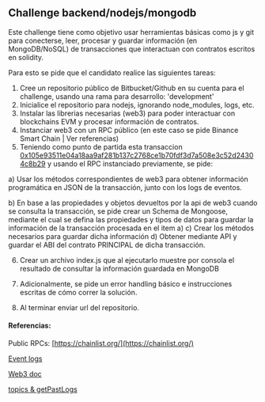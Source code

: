 ## Challenge backend/nodejs/mongodb

Este challenge tiene como objetivo usar herramientas básicas como js y git para conecterse, leer, procesar y guardar información (en MongoDB/NoSQL) de transacciones que interactuan con contratos escritos en solidity.


Para esto se pide que el candidato realice las siguientes tareas:

1. Cree un repositorio público de Bitbucket/Github en su cuenta para el challenge, usando una rama para desarrollo: 'development'
2. Inicialice el repositorio para nodejs, ignorando node_modules, logs, etc.
3. Instalar las librerias necesarias (web3) para poder interactuar con blockchains EVM y procesar información de contratos.
4. Instanciar web3 con un RPC público (en este caso se pide Binance Smart Chain | Ver referencias)
5. Teniendo como punto de partida esta transaccion [0x105e93511e04a18aa9af281b137c2768ce1b70fdf3d7a508e3c52d24304c8b29](https://bscscan.com/tx/0x105e93511e04a18aa9af281b137c2768ce1b70fdf3d7a508e3c52d24304c8b29) y usando el RPC instanciado previamente, se pide:

  a) Usar los métodos correspondientes de web3 para obtener información programática en JSON de la transacción, junto con los logs de eventos.

  b) En base a las propiedades y objetos devueltos por la api de web3 cuando se consulta la transacción, se pide crear un Schema de Mongoose, mediante el cual se   defina las propiedades y tipos de datos para guardar la información de la transacción procesada en el item a)
  c) Crear los métodos necesarios para guardar dicha información
  d) Obtener mediante API y guardar el ABI del contrato PRINCIPAL de dicha transacción.
  

6. Crear un archivo index.js que al ejecutarlo muestre por consola el resultado de consultar la información guardada en MongoDB
 
7. Adicionalmente, se pide un error handling básico e instrucciones escritas de cómo correr la solución.

8. Al terminar enviar url del repositorio.


#### Referencias:

Public RPCs: [https://chainlist.org/](https://chainlist.org/)

[Event logs](https://medium.com/mycrypto/understanding-event-logs-on-the-ethereum-blockchain-f4ae7ba50378)

[Web3 doc](https://web3js.readthedocs.io/en/1.0/web3-eth.html)

[topics & getPastLogs](https://ethereum.stackexchange.com/questions/61585/how-to-setup-topics-for-function-getpastlogs)
